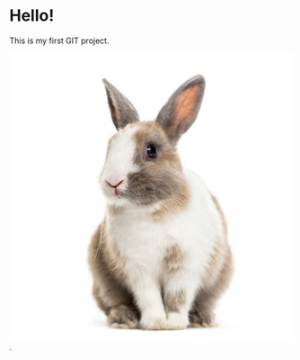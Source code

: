 # Hello!

This is my first GIT project.


![This is cat](https://raw.githubusercontent.com/f-u-g-g3r/ta-21v-lihtsamad-rakendused/main/istockphoto-959866606-612x612.jpg).